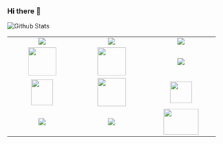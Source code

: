 ### Hi there 👋

<!--
**Shreya869/Shreya869** is a ✨ _special_ ✨ repository because its `README.md` (this file) appears on your GitHub profile.

<html>
<body>

<p>I'm an aspiring Data scientist and an intuitive Software developer who is passionate about solving real world problems using technology.

I've grown my skills in data visualization using python and have made multiple projects that depict how utilizing given data in the correct way,
we can glean insights to solve a problem.

Ever since writing my first program in C and manipulating it to produce a desired output, 
I have been obsessed with the idea of using software to solve practical problems. 

Software Engineering is a never ending puzzle that I am passionately engaged in solving.

I'm also a content creator and love to play with the power of words in my free time.

I enjoy meeting new people and hearing new perspectives. So reach out to me if you want to chat about solving problems, emerging tech or your love of music! </p>


- 🔭 I’m currently working on ...React JS, Firebase
- 🌱 I’m currently learning ... Microsoft Azure Fundamentals
- 👯 I’m looking to collaborate on ... Micrsoft Learn Student Ambassador Projects/Activities
- 💬 Ask me about ...Emerging Tech, Startups, Books.
- 📫 How to reach me ... [E-mail](jayant.shreya@gmail.com) or [LinkedIn Profile](https://www.linkedin.com/in/shreyajayant20)
- 📝 What I write ... [Medium Profile](https://medium.com/@jayant.shreya)
- ⚡ Fun fact: ...I'm a certified classical dancer (Kathak)
-->
 

<img
align="left"
alt="Github Stats"
src="https://github-readme-stats.vercel.app/api?username=Shreya869&show_icons=true&hide_border=true"
/>

[](https://github-readme-stats.vercel.app/api/top-langs/?username=Shreya869&hide=java&layout=compact)



<br>
<table>
<tbody>

<tr>
<td align="center" width="20%">
<span><b><center></center></b></span> 
<img src="https://img.icons8.com/color/48/000000/firebase.png"/>
</td>

<td align="center" width="20%">
<span><b><center></center></b></span> 
<img src="https://img.icons8.com/color/48/000000/python.png"/>
</td>

<td align="center" width="20%">
<span><b><center></center></b></span>
<img src="https://img.icons8.com/color/48/000000/c-plus-plus-logo.png"/>
</td>
</tr>

<tr>
<td align="center" width="20%">
<span><b><center></center></b></span> 
<img height=65px src="https://img.icons8.com/color/48/000000/azure-1.png"> 
</td>

<td align="center" width="20%">
<span><b><center></center></b></span> 
<img src="https://img.icons8.com/nolan/48/ms-excel.png" width="65" height="65"/> 
</td>

<td align="center" width="20%">
<span><b><center></center></b></span>
<img src="https://img.icons8.com/plasticine/64/000000/react.png"/>
</td>
</tr>

<tr>
<td align="center" width="20%">
<span><b><center></center></b></span>
<img src="https://img.icons8.com/clouds/100/000000/office-365.png" width="50" height="60"/>
</td>

<td align="center" width="20%">
<span><b><center></center></b></span> 
<img height=65px src="https://img.icons8.com/color/48/000000/javascript-logo-1.png" > 
</td>

<td align="center" width="20%">
<span><b><center></center></b></span> 
<img src="https://img.icons8.com/color/48/000000/php.png" width="50" height="50"/> 
</td>
</tr>

<tr>
<td align="center" width="20%">
<span><b><center></center></b></span>
<img src="https://img.icons8.com/color/48/000000/git.png"/>
</td>

<td align="center" width="20%">
<span><b><center></center></b></span> 
<img src="https://img.icons8.com/dusk/64/000000/hand-with-pen.png"/>
</td>

<td align="center" width="20%">
<span><b><center></center></b></span> 
<img src="https://img.icons8.com/bubbles/64/000000/api.png" width="80" height="60"/>
</td>
</tr>

</tbody>
</table>
</body>
</html>
